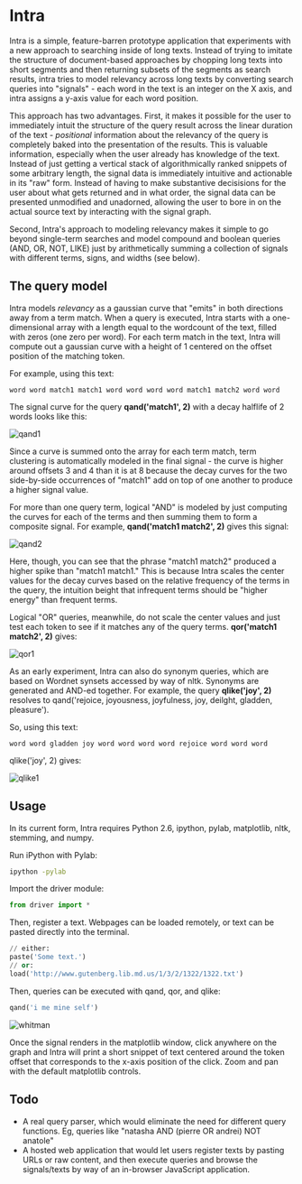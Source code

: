 # Intra

Intra is a simple, feature-barren prototype application that experiments with a new approach to searching inside of long texts. Instead of trying to imitate the structure of document-based approaches by chopping long texts into short segments and then returning subsets of the segments as search results, intra tries to model relevancy across long texts by converting search queries into "signals" - each word in the text is an integer on the X axis, and intra assigns a y-axis value for each word position.

This approach has two advantages. First, it makes it possible for the user to immediately intuit the structure of the query result across the linear duration of the text - _positional_ information about the relevancy of the query is completely baked into the presentation of the results. This is valuable information, especially when the user already has knowledge of the text. Instead of just getting a vertical stack of algorithmically ranked snippets of some arbitrary length, the signal data is immediately intuitive and actionable in its "raw" form. Instead of having to make substantive decisisions for the user about what gets returned and in what order, the signal data can be presented unmodified and unadorned, allowing the user to bore in on the actual source text by interacting with the signal graph.

Second, Intra's approach to modeling relevancy makes it simple to go beyond single-term searches and model compound and boolean queries (AND, OR, NOT, LIKE) just by arithmetically summing a collection of signals with different terms, signs, and widths (see below).

## The query model

Intra models _relevancy_ as a gaussian curve that "emits" in both directions away from a term match. When a query is executed, Intra starts with a one-dimensional array with a length equal to the wordcount of the text, filled with zeros (one zero per word). For each term match in the text, Intra will compute out a gaussian curve with a height of 1 centered on the offset position of the matching token.

For example, using this text:

```text
word word match1 match1 word word word word match1 match2 word word
```

The signal curve for the query **qand('match1', 2)** with a decay halflife of 2 words looks like this:

![qand1](http://dclure.org/wp-content/uploads/2012/07/qand-1.png)

Since a curve is summed onto the array for each term match, term clustering is automatically modeled in the final signal - the curve is higher around offsets 3 and 4 than it is at 8 because the decay curves for the two side-by-side occurrences of "match1" add on top of one another to produce a higher signal value.

For more than one query term, logical "AND" is modeled by just computing the curves for each of the terms and then summing them to form a composite signal. For example, **qand('match1 match2', 2)** gives this signal:

![qand2](http://dclure.org/wp-content/uploads/2012/07/qand-2.png)

Here, though, you can see that the phrase "match1 match2" produced a higher spike than "match1 match1." This is because Intra scales the center values for the decay curves based on the relative frequency of the terms in the query, the intuition beight that infrequent terms should be "higher energy" than frequent terms.

Logical "OR" queries, meanwhile, do not scale the center values and just test each token to see if it matches any of the query terms. **qor('match1 match2', 2)** gives:

![qor1](http://dclure.org/wp-content/uploads/2012/07/qor-1.png)

As an early experiment, Intra can also do synonym queries, which are based on Wordnet synsets accessed by way of nltk. Synonyms are generated and AND-ed together. For example, the query **qlike('joy', 2)** resolves to qand('rejoice, joyousness, joyfulness, joy, deilght, gladden, pleasure').

So, using this text:

```text
word word gladden joy word word word word rejoice word word word
```

qlike('joy', 2) gives:

![qlike1](http://dclure.org/wp-content/uploads/2012/07/qlike-1.png)

## Usage

In its current form, Intra requires Python 2.6, ipython, pylab, matplotlib, nltk, stemming, and numpy.

Run iPython with Pylab:

```bash
ipython -pylab
```

Import the driver module:

```python
from driver import *
```

Then, register a text. Webpages can be loaded remotely, or text can be pasted directly into the terminal.

```python
// either:
paste('Some text.')
// or:
load('http://www.gutenberg.lib.md.us/1/3/2/1322/1322.txt')
```

Then, queries can be executed with qand, qor, and qlike:

```python
qand('i me mine self')
```

![whitman](http://dclure.org/wp-content/uploads/2012/07/whitman.png)

Once the signal renders in the matplotlib window, click anywhere on the graph and Intra will print a short snippet of text centered around the token offset that corresponds to the x-axis position of the click. Zoom and pan with the default matplotlib controls.

## Todo

  * A real query parser, which would eliminate the need for different query functions. Eg, queries like "natasha AND (pierre OR andrei) NOT anatole"
  * A hosted web application that would let users register texts by pasting URLs or raw content, and then execute queries and browse the signals/texts by way of an in-browser JavaScript application.
